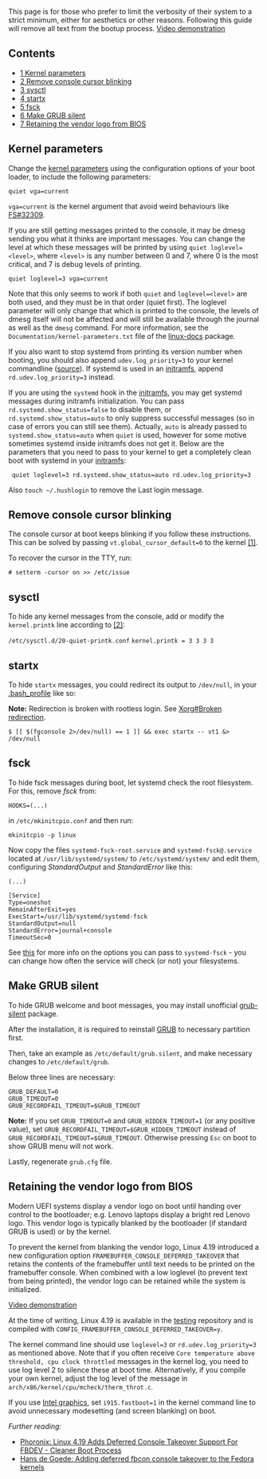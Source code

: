 This page is for those who prefer to limit the verbosity of their system to a strict minimum, either for aesthetics or other reasons. Following this guide will remove all text from the bootup process. [Video demonstration](http://www.youtube.com/watch?v=tuqhsqrhXk0)

## Contents

*   [1 Kernel parameters](#Kernel_parameters)
*   [2 Remove console cursor blinking](#Remove_console_cursor_blinking)
*   [3 sysctl](#sysctl)
*   [4 startx](#startx)
*   [5 fsck](#fsck)
*   [6 Make GRUB silent](#Make_GRUB_silent)
*   [7 Retaining the vendor logo from BIOS](#Retaining_the_vendor_logo_from_BIOS)

## Kernel parameters

Change the [kernel parameters](/index.php/Kernel_parameters "Kernel parameters") using the configuration options of your boot loader, to include the following parameters:

```
quiet vga=current

```

`vga=current` is the kernel argument that avoid weird behaviours like [FS#32309](https://bugs.archlinux.org/task/32309).

If you are still getting messages printed to the console, it may be dmesg sending you what it thinks are important messages. You can change the level at which these messages will be printed by using `quiet loglevel=<level>`, where `<level>` is any number between 0 and 7, where 0 is the most critical, and 7 is debug levels of printing.

```
quiet loglevel=3 vga=current

```

Note that this only seems to work if both `quiet` and `loglevel=<level>` are both used, and they must be in that order (quiet first). The loglevel parameter will only change that which is printed to the console, the levels of dmesg itself will not be affected and will still be available through the journal as well as the `dmesg` command. For more information, see the `Documentation/kernel-parameters.txt` file of the [linux-docs](https://www.archlinux.org/packages/?name=linux-docs) package.

If you also want to stop systemd from printing its version number when booting, you should also append `udev.log_priority=3` to your kernel commandline ([source](http://www.freedesktop.org/software/systemd/man/systemd-udevd.service.html#Kernel%20command%20line)). If systemd is used in an [initramfs](/index.php/Initramfs "Initramfs"), append `rd.udev.log_priority=3` instead.

If you are using the `systemd` hook in the [initramfs](/index.php/Initramfs "Initramfs"), you may get systemd messages during initramfs initialization. You can pass `rd.systemd.show_status=false` to disable them, or `rd.systemd.show_status=auto` to only suppress successful messages (so in case of errors you can still see them). Actually, `auto` is already passed to `systemd.show_status=auto` when `quiet` is used, however for some motive sometimes systemd inside initramfs does not get it. Below are the parameters that you need to pass to your kernel to get a completely clean boot with systemd in your [initramfs](/index.php/Initramfs "Initramfs"):

```
 quiet loglevel=3 rd.systemd.show_status=auto rd.udev.log_priority=3

```

Also `touch ~/.hushlogin` to remove the Last login message.

## Remove console cursor blinking

The console cursor at boot keeps blinking if you follow these instructions. This can be solved by passing `vt.global_cursor_default=0` to the kernel [[1]](http://www.friendlyarm.net/forum/topic/2998).

To recover the cursor in the TTY, run:

```
# setterm -cursor on >> /etc/issue

```

## sysctl

To hide any kernel messages from the console, add or modify the `kernel.printk` line according to [[2]](http://unix.stackexchange.com/a/45525/27433):

 `/etc/sysctl.d/20-quiet-printk.conf`  `kernel.printk = 3 3 3 3` 

## startx

To hide `startx` messages, you could redirect its output to `/dev/null`, in your [.bash_profile](https://github.com/kaihendry/Kai-s--HOME/blob/master/.bash_profile) like so:

**Note:** Redirection is broken with rootless login. See [Xorg#Broken redirection](/index.php/Xorg#Broken_redirection "Xorg").

```
$ [[ $(fgconsole 2>/dev/null) == 1 ]] && exec startx -- vt1 &> /dev/null

```

## fsck

To hide fsck messages during boot, let systemd check the root filesystem. For this, remove *fsck* from:

```
HOOKS=(...) 

```

in `/etc/mkinitcpio.conf` and then run:

```
mkinitcpio -p linux

```

Now copy the files `systemd-fsck-root.service` and `systemd-fsck@.service` located at `/usr/lib/systemd/system/` to `/etc/systemd/system/` and edit them, configuring *StandardOutput* and *StandardError* like this:

```
(...)

[Service]
Type=oneshot
RemainAfterExit=yes
ExecStart=/usr/lib/systemd/systemd-fsck
StandardOutput=null
StandardError=journal+console
TimeoutSec=0

```

See [this](http://www.freedesktop.org/software/systemd/man/systemd-fsck@.service.html) for more info on the options you can pass to `systemd-fsck` - you can change how often the service will check (or not) your filesystems.

## Make GRUB silent

To hide GRUB welcome and boot messages, you may install unofficial [grub-silent](https://aur.archlinux.org/packages/grub-silent/) package.

After the installation, it is required to reinstall [GRUB](/index.php/GRUB "GRUB") to necessary partition first.

Then, take an example as `/etc/default/grub.silent`, and make necessary changes to `/etc/default/grub`.

Below three lines are necessary:

```
GRUB_DEFAULT=0
GRUB_TIMEOUT=0
GRUB_RECORDFAIL_TIMEOUT=$GRUB_TIMEOUT

```

**Note:** If you set `GRUB_TIMEOUT=0` and `GRUB_HIDDEN_TIMEOUT=1` (or any positive value), set `GRUB_RECORDFAIL_TIMEOUT=$GRUB_HIDDEN_TIMEOUT` instead of `GRUB_RECORDFAIL_TIMEOUT=$GRUB_TIMEOUT`. Otherwise pressing `Esc` on boot to show GRUB menu will not work.

Lastly, regenerate `grub.cfg` file.

## Retaining the vendor logo from BIOS

Modern UEFI systems display a vendor logo on boot until handing over control to the bootloader; e.g. Lenovo laptops display a bright red Lenovo logo. This vendor logo is typically blanked by the bootloader (if standard GRUB is used) or by the kernel.

To prevent the kernel from blanking the vendor logo, Linux 4.19 introduced a new configuration option `FRAMEBUFFER_CONSOLE_DEFERRED_TAKEOVER` that retains the contents of the framebuffer until text needs to be printed on the framebuffer console. When combined with a low loglevel (to prevent text from being printed), the vendor logo can be retained while the system is initialized.

[Video demonstration](https://www.youtube.com/watch?v=5DW2JgJmsuY)

At the time of writing, Linux 4.19 is available in the [testing](/index.php/Testing "Testing") repository and is compiled with `CONFIG_FRAMEBUFFER_CONSOLE_DEFERRED_TAKEOVER=y`.

The kernel command line should use `loglevel=3` or `rd.udev.log_priority=3` as mentioned above. Note that if you often receive `Core temperature above threshold, cpu clock throttled` messages in the kernel log, you need to use log level 2 to silence these at boot time. Alternatively, if you compile your own kernel, adjust the log level of the message in `arch/x86/kernel/cpu/mcheck/therm_throt.c`.

If you use [Intel graphics](/index.php/Intel_graphics "Intel graphics"), set `i915.fastboot=1` in the kernel command line to avoid unnecessary modesetting (and screen blanking) on boot.

*Further reading:*

*   [Phoronix: Linux 4.19 Adds Deferred Console Takeover Support For FBDEV - Cleaner Boot Process](https://www.phoronix.com/scan.php?page=news_item&px=Linux-4.19-FBDEV-Defer-Console)
*   [Hans de Goede: Adding deferred fbcon console takeover to the Fedora kernels](https://lists.fedoraproject.org/archives/list/kernel@lists.fedoraproject.org/thread/3MWCKJ2DVJPC4INXPKB4ECFZLA7X5RTI/)